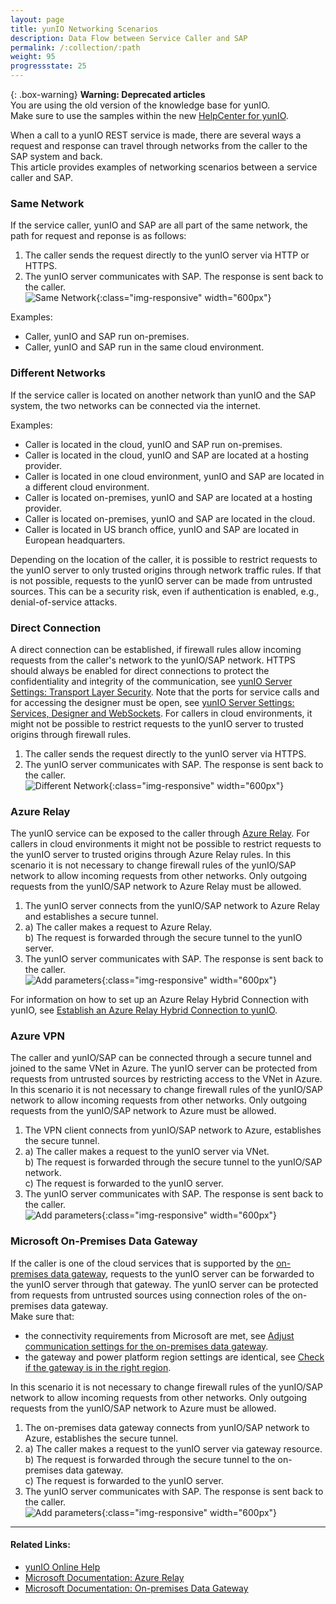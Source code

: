 ```yaml
---
layout: page
title: yunIO Networking Scenarios
description: Data Flow between Service Caller and SAP
permalink: /:collection/:path
weight: 95
progressstate: 25
---
```


{: .box-warning}
**Warning: Deprecated articles** <br>
You are using the old version of the knowledge base for yunIO.<br>
Make sure to use the samples within the new [HelpCenter for yunIO](https://helpcenter.theobald-software.com/yunio/knowledge-base).


When a call to a yunIO REST service is made, there are several ways a request and response can travel through networks from the caller to the SAP system and back. <br>
This article provides examples of networking scenarios between a service caller and SAP.<br>


### Same Network

If the service caller, yunIO and SAP are all part of the same network, the path for request and reponse is as follows:

1. The caller sends the request directly to the yunIO server via HTTP or HTTPS.
2. The yunIO server communicates with SAP. The response is sent back to the caller.<br> 
![Same Network](/img/contents/yunio/ts-knowledge-base_same-network.png){:class="img-responsive" width="600px"}

Examples:
- Caller, yunIO and SAP run on-premises.
- Caller, yunIO and SAP run in the same cloud environment. 

### Different Networks

If the service caller is located on another network than yunIO and the SAP system, the two networks can be connected via the internet.

Examples:
- Caller is located in the cloud, yunIO and SAP run on-premises.
- Caller is located in the cloud, yunIO and SAP are located at a hosting provider. 
- Caller is located in one cloud environment, yunIO and SAP are located in a different cloud environment.
- Caller is located on-premises, yunIO and SAP are located at a hosting provider. 
- Caller is located on-premises, yunIO and SAP are located in the cloud.
- Caller is located in US branch office, yunIO and SAP are located in European headquarters.

Depending on the location of the caller, it is possible to restrict requests to the yunIO server to only trusted origins through network traffic rules. 
If that is not possible, requests to the yunIO server can be made from untrusted sources. This can be a security risk, even if authentication is enabled, e.g., denial-of-service attacks.

### Direct Connection

A direct connection can be established, if firewall rules allow incoming requests from the caller's network to the yunIO/SAP network. 
HTTPS should always be enabled for direct connections to protect the confidentiality and integrity of the communication, see [yunIO Server Settings: Transport Layer Security](https://help.theobald-software.com/en/yunio/server-settings#transport-layer-security).
Note that the ports for service calls and for accessing the designer must be open, see [yunIO Server Settings: Services, Designer and WebSockets](https://help.theobald-software.com/en/yunio/server-settings#services-designer-and-websockets).
For callers in cloud environments, it might not be possible to restrict requests to the yunIO server to trusted origins through firewall rules.

1. The caller sends the request directly to the yunIO server via HTTPS.
2. The yunIO server communicates with SAP. The response is sent back to the caller. <br>
![Different Network](/img/contents/yunio/ts-knowledge-base_directly-open-port.png){:class="img-responsive" width="600px"}

### Azure Relay
The yunIO service can be exposed to the caller through [Azure Relay](https://docs.microsoft.com/en-gb/azure/azure-relay/relay-what-is-it).
For callers in cloud environments it might not be possible to restrict requests to the yunIO server to trusted origins through Azure Relay rules.
In this scenario it is not necessary to change firewall rules of the yunIO/SAP network to allow incoming requests from other networks. 
Only outgoing requests from the yunIO/SAP network to Azure Relay must be allowed.


1. The yunIO server connects from the yunIO/SAP network to Azure Relay and establishes a secure tunnel.
2. a) The caller makes a request to Azure Relay.<br>
b) The request is forwarded through the secure tunnel to the yunIO server.
3. The yunIO server communicates with SAP. The response is sent back to the caller. <br>
![Add parameters](/img/contents/yunio/ts-knowledge-base_azure-relay.png){:class="img-responsive" width="600px"}

For information on how to set up an Azure Relay Hybrid Connection with yunIO, see [Establish an Azure Relay Hybrid Connection to yunIO](./establish-an-azure-relay-hybrid-connection).

### Azure VPN
The caller and yunIO/SAP can be connected through a secure tunnel and joined to the same VNet in Azure.
The yunIO server can be protected from requests from untrusted sources by restricting access to the VNet in Azure.
In this scenario it is not necessary to change firewall rules of the yunIO/SAP network to allow incoming requests from other networks. 
Only outgoing requests from the yunIO/SAP network to Azure must be allowed.


1. The VPN client connects from yunIO/SAP network to Azure, establishes the secure tunnel.
2. a) The caller makes a request to the yunIO server via VNet.<br>
b) The request is forwarded through the secure tunnel to the yunIO/SAP network.<br>
c) The request is forwarded to the yunIO server.
3. The yunIO server communicates with SAP. The response is sent back to the caller. <br>
![Add parameters](/img/contents/yunio/ts-knowledge-base_azure-vpn.png){:class="img-responsive" width="600px"}


### Microsoft On-Premises Data Gateway
If the caller is one of the cloud services that is supported by the [on-premises data gateway](https://docs.microsoft.com/en-gb/data-integration/gateway/service-gateway-onprem), requests to the yunIO server can be forwarded to the yunIO server through that gateway.
The yunIO server can be protected from requests from untrusted sources using connection roles of the on-premises data gateway.<br>
Make sure that:
- the connectivity requirements from Microsoft are met, see [Adjust communication settings for the on-premises data gateway](https://learn.microsoft.com/en-us/data-integration/gateway/service-gateway-communication).
- the gateway and power platform region settings are identical, see [Check if the gateway is in the right region](https://docs.microsoft.com/en-gb/troubleshoot/power-platform/power-automate/check-if-gateway-is-the-right-region).

In this scenario it is not necessary to change firewall rules of the yunIO/SAP network to allow incoming requests from other networks. 
Only outgoing requests from the yunIO/SAP network to Azure must be allowed.

1. The on-premises data gateway connects from yunIO/SAP network to Azure, establishes the secure tunnel.
2. a) The caller makes a request to the yunIO server via gateway resource.<br>
b) The request is forwarded through the secure tunnel to the on-premises data gateway.<br>
c) The request is forwarded to the yunIO server.
3. The yunIO server communicates with SAP. The response is sent back to the caller. <br>
![Add parameters](/img/contents/yunio/ts-knowledge-base_azure-data-gateway.png){:class="img-responsive" width="600px"}

******
#### Related Links:

- [yunIO Online Help](https://help.theobald-software.com/en/yunio/)
- [Microsoft Documentation: Azure Relay](https://docs.microsoft.com/en-gb/azure/azure-relay/relay-what-is-it)
- [Microsoft Documentation: On-premises Data Gateway](https://docs.microsoft.com/en-gb/data-integration/gateway/service-gateway-onprem)